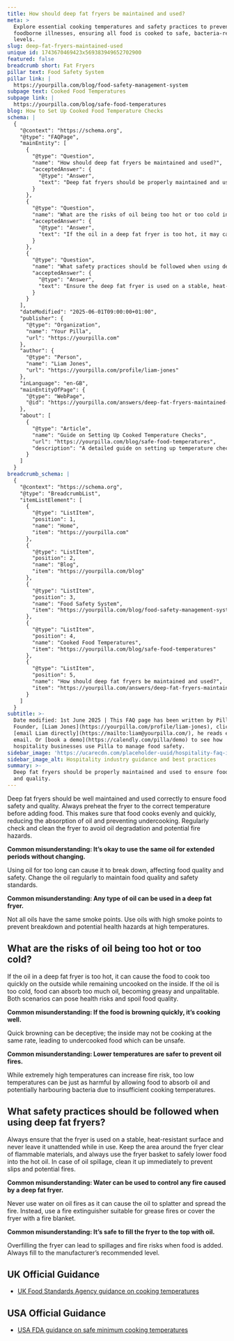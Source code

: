 ```yaml
---
title: How should deep fat fryers be maintained and used?
meta: >
  Explore essential cooking temperatures and safety practices to prevent
  foodborne illnesses, ensuring all food is cooked to safe, bacteria-reducing
  levels.
slug: deep-fat-fryers-maintained-used
unique id: 1743670469423x569383949652702900
featured: false
breadcrumb short: Fat Fryers
pillar text: Food Safety System
pillar link: |
  https://yourpilla.com/blog/food-safety-management-system
subpage text: Cooked Food Temperatures
subpage link: |
  https://yourpilla.com/blog/safe-food-temperatures
blog: How to Set Up Cooked Food Temperature Checks
schema: |
  {
    "@context": "https://schema.org",
    "@type": "FAQPage",
    "mainEntity": [
      {
        "@type": "Question",
        "name": "How should deep fat fryers be maintained and used?",
        "acceptedAnswer": {
          "@type": "Answer",
          "text": "Deep fat fryers should be properly maintained and used to ensure food safety and quality. Always preheat the fryer to the appropriate temperature before adding food to ensure even and quick cooking, and regularly check and clean the fryer to prevent oil degradation and fire hazards. Change the oil frequently to maintain food quality and safety."
        }
      },
      {
        "@type": "Question",
        "name": "What are the risks of oil being too hot or too cold in a deep fat fryer?",
        "acceptedAnswer": {
          "@type": "Answer",
          "text": "If the oil in a deep fat fryer is too hot, it may cause the food to brown quickly on the outside while remaining raw on the inside. If the oil is too cold, food can become excessively oily and unpalatable. Both extreme temperatures can compromise food quality and pose health risks."
        }
      },
      {
        "@type": "Question",
        "name": "What safety practices should be followed when using deep fat fryers?",
        "acceptedAnswer": {
          "@type": "Answer",
          "text": "Ensure the deep fat fryer is used on a stable, heat-resistant surface, and never leave it unattended while in use. Keep the area around the fryer clear of flammable materials, use the fryer basket for safety, immediately clean any oil spillage, and never use water to control oil fires—instead use a grease-appropriate fire extinguisher or a fire blanket. Also, avoid overfilling the fryer beyond the manufacturer’s recommended level to prevent spillages and fire risks."
        }
      }
    ],
    "dateModified": "2025-06-01T09:00:00+01:00",
    "publisher": {
      "@type": "Organization",
      "name": "Your Pilla",
      "url": "https://yourpilla.com"
    },
    "author": {
      "@type": "Person",
      "name": "Liam Jones",
      "url": "https://yourpilla.com/profile/liam-jones"
    },
    "inLanguage": "en-GB",
    "mainEntityOfPage": {
      "@type": "WebPage",
      "@id": "https://yourpilla.com/answers/deep-fat-fryers-maintained-used"
    },
    "about": [
      {
        "@type": "Article",
        "name": "Guide on Setting Up Cooked Temperature Checks",
        "url": "https://yourpilla.com/blog/safe-food-temperatures",
        "description": "A detailed guide on setting up temperature checks for cooked foods to ensure food safety and quality."
      }
    ]
  }
breadcrumb_schema: |
  {
    "@context": "https://schema.org",
    "@type": "BreadcrumbList",
    "itemListElement": [
      {
        "@type": "ListItem",
        "position": 1,
        "name": "Home",
        "item": "https://yourpilla.com"
      },
      {
        "@type": "ListItem",
        "position": 2,
        "name": "Blog",
        "item": "https://yourpilla.com/blog"
      },
      {
        "@type": "ListItem",
        "position": 3,
        "name": "Food Safety System",
        "item": "https://yourpilla.com/blog/food-safety-management-system"
      },
      {
        "@type": "ListItem",
        "position": 4,
        "name": "Cooked Food Temperatures",
        "item": "https://yourpilla.com/blog/safe-food-temperatures"
      },
      {
        "@type": "ListItem",
        "position": 5,
        "name": "How should deep fat fryers be maintained and used?",
        "item": "https://yourpilla.com/answers/deep-fat-fryers-maintained-used"
      }
    ]
  }
subtitle: >-
  Date modified: 1st June 2025 | This FAQ page has been written by Pilla
  Founder, [Liam Jones](https://yourpilla.com/profile/liam-jones), click to
  [email Liam directly](https://mailto:liam@yourpilla.com/), he reads every
  email. Or [book a demo](https://calendly.com/pilla/demo) to see how
  hospitality businesses use Pilla to manage food safety.
sidebar_image: 'https://ucarecdn.com/placeholder-uuid/hospitality-faq-image.jpg'
sidebar_image_alt: Hospitality industry guidance and best practices
summary: >-
  Deep fat fryers should be properly maintained and used to ensure food safety
  and quality.
---
```

Deep fat fryers should be well maintained and used correctly to ensure food safety and quality. Always preheat the fryer to the correct temperature before adding food. This makes sure that food cooks evenly and quickly, reducing the absorption of oil and preventing undercooking. Regularly check and clean the fryer to avoid oil degradation and potential fire hazards.

**Common misunderstanding: It’s okay to use the same oil for extended periods without changing.**

Using oil for too long can cause it to break down, affecting food quality and safety. Change the oil regularly to maintain food quality and safety standards.

**Common misunderstanding: Any type of oil can be used in a deep fat fryer.**

Not all oils have the same smoke points. Use oils with high smoke points to prevent breakdown and potential health hazards at high temperatures.

## What are the risks of oil being too hot or too cold?

If the oil in a deep fat fryer is too hot, it can cause the food to cook too quickly on the outside while remaining uncooked on the inside. If the oil is too cold, food can absorb too much oil, becoming greasy and unpalitable. Both scenarios can pose health risks and spoil food quality.

**Common misunderstanding: If the food is browning quickly, it’s cooking well.**

Quick browning can be deceptive; the inside may not be cooking at the same rate, leading to undercooked food which can be unsafe.

**Common misunderstanding: Lower temperatures are safer to prevent oil fires.**

While extremely high temperatures can increase fire risk, too low temperatures can be just as harmful by allowing food to absorb oil and potentially harbouring bacteria due to insufficient cooking temperatures.

## What safety practices should be followed when using deep fat fryers?

Always ensure that the fryer is used on a stable, heat-resistant surface and never leave it unattended while in use. Keep the area around the fryer clear of flammable materials, and always use the fryer basket to safely lower food into the hot oil. In case of oil spillage, clean it up immediately to prevent slips and potential fires.

**Common misunderstanding: Water can be used to control any fire caused by a deep fat fryer.**

Never use water on oil fires as it can cause the oil to splatter and spread the fire. Instead, use a fire extinguisher suitable for grease fires or cover the fryer with a fire blanket.

**Common misunderstanding: It’s safe to fill the fryer to the top with oil.**

Overfilling the fryer can lead to spillages and fire risks when food is added. Always fill to the manufacturer’s recommended level.

## UK Official Guidance

-   [UK Food Standards Agency guidance on cooking temperatures](https://www.food.gov.uk/safety-hygiene/cooking-your-food)

## USA Official Guidance

-   [USA FDA guidance on safe minimum cooking temperatures](https://www.fda.gov/media/107000/download)
